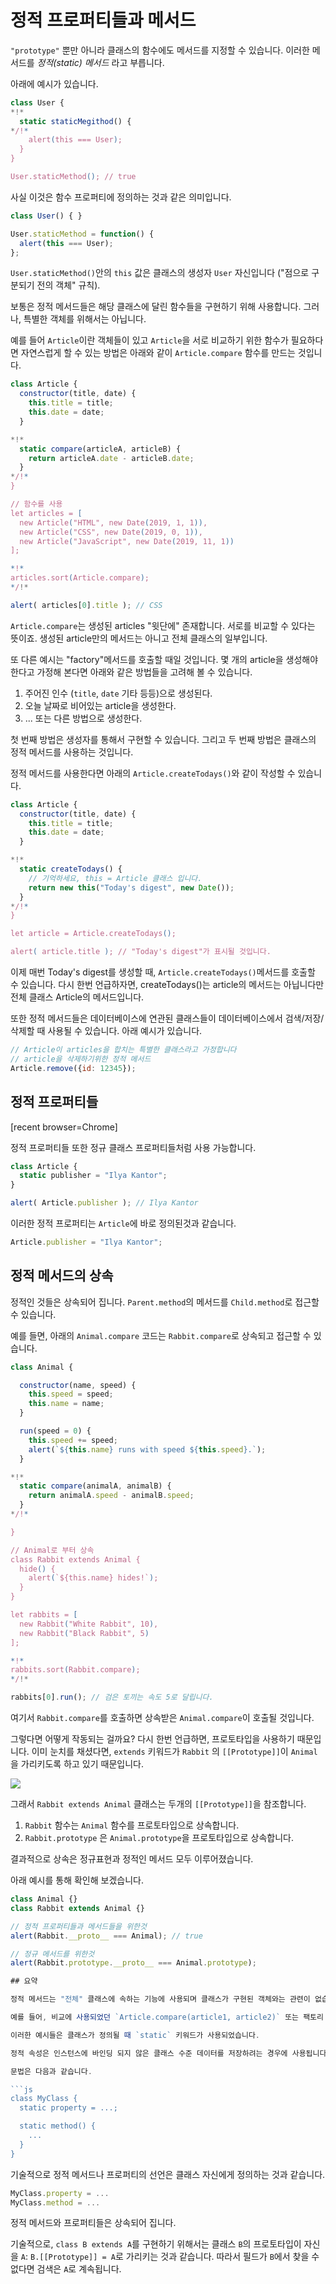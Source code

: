 
# 정적 프로퍼티들과 메서드

`"prototype"` 뿐만 아니라 클래스의 함수에도 메서드를 지정할 수 있습니다. 이러한 메서드를 *정적(static) 메서드* 라고 부릅니다.

아래에 예시가 있습니다.

```js run
class User {
*!*
  static staticMegithod() {
*/!*
    alert(this === User);
  }
}

User.staticMethod(); // true
```

사실 이것은 함수 프로퍼티에 정의하는 것과 같은 의미입니다.

```js
class User() { }

User.staticMethod = function() {
  alert(this === User);
};
```

`User.staticMethod()`안의 `this` 값은 클래스의 생성자 `User` 자신입니다 ("점으로 구분되기 전의 객체" 규칙).

보통은 정적 메서드들은 해당 클래스에 달린 함수들을 구현하기 위해 사용합니다. 그러나, 특별한 객체를 위해서는 아닙니다.

예를 들어 `Article`이란 객체들이 있고 `Article`을 서로 비교하기 위한 함수가 필요하다면 자연스럽게 할 수 있는 방법은 아래와 같이 `Article.compare` 함수를 만드는 것입니다.

```js run
class Article {
  constructor(title, date) {
    this.title = title;
    this.date = date;
  }

*!*
  static compare(articleA, articleB) {
    return articleA.date - articleB.date;
  }
*/!*
}

// 함수를 사용
let articles = [
  new Article("HTML", new Date(2019, 1, 1)),
  new Article("CSS", new Date(2019, 0, 1)),
  new Article("JavaScript", new Date(2019, 11, 1))
];

*!*
articles.sort(Article.compare);
*/!*

alert( articles[0].title ); // CSS
```

`Article.compare`는 생성된 articles "윗단에" 존재합니다. 서로를 비교할 수 있다는 뜻이죠. 생성된 article만의 메서드는 아니고 전체 클래스의 일부입니다.

또 다른 예시는 "factory"메서드를 호출할 때일 것입니다. 몇 개의 article을 생성해야 한다고 가정해 본다면 아래와 같은 방법들을 고려해 볼 수 있습니다.

1. 주어진 인수 (`title`, `date` 기타 등등)으로 생성된다.
2. 오늘 날짜로 비어있는 article을 생성한다.
3. ... 또는 다른 방법으로 생성한다.

첫 번째 방법은 생성자를 통해서 구현할 수 있습니다. 그리고 두 번째 방법은 클래스의 정적 메서드를 사용하는 것입니다.

정적 메서드를 사용한다면 아래의 `Article.createTodays()`와 같이 작성할 수 있습니다.

```js run
class Article {
  constructor(title, date) {
    this.title = title;
    this.date = date;
  }

*!*
  static createTodays() {
    // 기억하세요, this = Article 클래스 입니다.
    return new this("Today's digest", new Date());
  }
*/!*
}

let article = Article.createTodays();

alert( article.title ); // "Today's digest"가 표시될 것입니다.
```

이제 매번 Today's digest를 생성할 때, `Article.createTodays()`메서드를 호출할 수 있습니다. 다시 한번 언급하자면, createTodays()는 article의 메서드는 아닙니다만 전체 클래스 Article의 메서드입니다.

또한 정적 메서드들은 데이터베이스에 연관된 클래스들이 데이터베이스에서 검색/저장/삭제할 때 사용될 수 있습니다. 아래 예시가 있습니다.

```js
// Article이 articles을 합치는 특별한 클래스라고 가정합니다
// article을 삭제하기위한 정적 메서드
Article.remove({id: 12345});
```

## 정적 프로퍼티들

[recent browser=Chrome]

정적 프로퍼티들 또한 정규 클래스 프로퍼티들처럼 사용 가능합니다.

```js run
class Article {
  static publisher = "Ilya Kantor";
}

alert( Article.publisher ); // Ilya Kantor
```

이러한 정적 프로퍼티는 `Article`에 바로 정의된것과 같습니다.

```js
Article.publisher = "Ilya Kantor";
```

## 정적 메서드의 상속

정적인 것들은 상속되어 집니다. `Parent.method`의 메서드를 `Child.method`로 접근할 수 있습니다.

예를 들면, 아래의 `Animal.compare` 코드는 `Rabbit.compare`로 상속되고 접근할 수 있습니다.

```js run
class Animal {

  constructor(name, speed) {
    this.speed = speed;
    this.name = name;
  }

  run(speed = 0) {
    this.speed += speed;
    alert(`${this.name} runs with speed ${this.speed}.`);
  }

*!*
  static compare(animalA, animalB) {
    return animalA.speed - animalB.speed;
  }
*/!*

}

// Animal로 부터 상속
class Rabbit extends Animal {
  hide() {
    alert(`${this.name} hides!`);
  }
}

let rabbits = [
  new Rabbit("White Rabbit", 10),
  new Rabbit("Black Rabbit", 5)
];

*!*
rabbits.sort(Rabbit.compare);
*/!*

rabbits[0].run(); // 검은 토끼는 속도 5로 달립니다.
```

여기서 `Rabbit.compare`를 호출하면 상속받은 `Animal.compare`이 호출될 것입니다.

그렇다면 어떻게 작동되는 걸까요? 다시 한번 언급하면, 프로토타입을 사용하기 때문입니다. 이미 눈치를 채셨다면, `extends` 키워드가 `Rabbit` 의 `[[Prototype]]`이 `Animal`을 가리키도록 하고 있기 때문입니다.

![](animal-rabbit-static.png)

그래서 `Rabbit extends Animal` 클래스는 두개의 `[[Prototype]]`을 참조합니다.

1. `Rabbit` 함수는 `Animal` 함수를 프로토타입으로 상속합니다.
2. `Rabbit.prototype` 은 `Animal.prototype`을 프로토타입으로 상속합니다.

결과적으로 상속은 정규표현과 정적인 메서드 모두 이루어졌습니다.

아래 예시를 통해 확인해 보겠습니다.

```js run
class Animal {}
class Rabbit extends Animal {}

// 정적 프로퍼티들과 메서드들을 위한것
alert(Rabbit.__proto__ === Animal); // true

// 정규 메서드를 위한것
alert(Rabbit.prototype.__proto__ === Animal.prototype);

## 요약

정적 메서드는 "전체" 클래스에 속하는 기능에 사용되며 클래스가 구현된 객체와는 관련이 없습니다.

예를 들어, 비교에 사용되었던 `Article.compare(article1, article2)` 또는 팩토리 메서드 `Article.createTodays()`를 살펴보았습니다.

이러한 예시들은 클래스가 정의될 때 `static` 키워드가 사용되었습니다.

정적 속성은 인스턴스에 바인딩 되지 않은 클래스 수준 데이터를 저장하려는 경우에 사용됩니다.

문법은 다음과 같습니다.

```js
class MyClass {
  static property = ...;

  static method() {
    ...
  }
}
```

기술적으로 정적 메서드나 프로퍼티의 선언은 클래스 자신에게 정의하는 것과 같습니다. 

```js
MyClass.property = ...
MyClass.method = ...
```

정적 메서드와 프로퍼티들은 상속되어 집니다.

기술적으로, `class B extends A`를 구현하기 위해서는 클래스 `B`의 프로토타입이 자신을 `A`: `B.[[Prototype]] = A`로 가리키는 것과 같습니다. 따라서 필드가 `B`에서 찾을 수 없다면 검색은 `A`로 계속됩니다.
